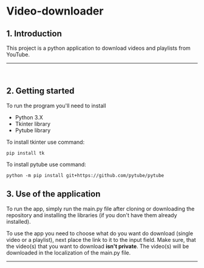 # Video-downloader
 
## **1. Introduction**
This project is a python application to download videos and playlists from YouTube.

----------
<br>

## **2. Getting started**
To run the program you'll need to install
* Python 3.X
* Tkinter library
* Pytube library

To install tkinter use command:

```
pip install tk
```

To install pytube use command:
```
python -m pip install git+https://github.com/pytube/pytube
```
<!---
To make this app work flawlessly make sure to change line 223 of file **innertube.py** from:
``` python
def __init__(self, client='ANDROID_MUSIC', use_oauth=False, allow_cache=True):
```
to:
``` python
def __init__(self, client='WEB', use_oauth=False, allow_cache=True):
```
--->

## **3. Use of the application**
To run the app, simply run the main.py file after cloning or downloading the repository and installing the libraries (if you don't have them already installed).
<br>

To use the app you need to choose what do you want do download (single video or a playlist), next place the link to it to the input field. Make sure, that the video(s) that you want to download **isn't private**. The video(s) will be downloaded in the localization of the main.py file.

----------
<br>